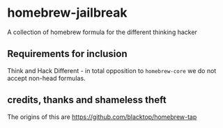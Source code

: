 # homebrew-jailbreak

A collection of homebrew formula for the different thinking hacker

## Requirements for inclusion

Think and Hack Different - in total opposition to `homebrew-core` we do not accept non-head formulas.

## credits, thanks and shameless theft

The origins of this are <https://github.com/blacktop/homebrew-tap>